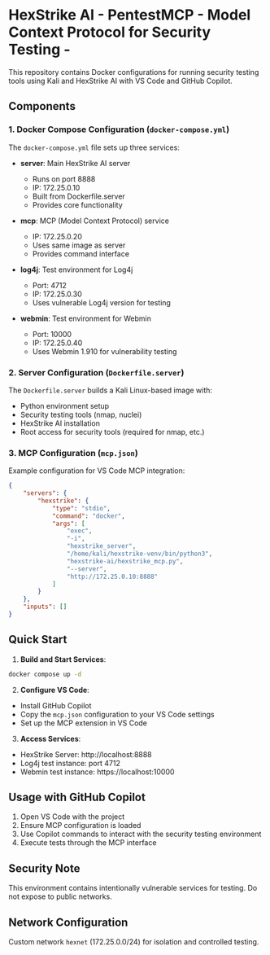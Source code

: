 # HexStrike AI - PentestMCP - Model Context Protocol for Security Testing - 

This repository contains Docker configurations for running security testing tools using Kali and HexStrike AI with VS Code and GitHub Copilot.

## Components

### 1. Docker Compose Configuration (`docker-compose.yml`)

The `docker-compose.yml` file sets up three services:

- **server**: Main HexStrike AI server
  - Runs on port 8888
  - IP: 172.25.0.10
  - Built from Dockerfile.server
  - Provides core functionality

- **mcp**: MCP (Model Context Protocol) service
  - IP: 172.25.0.20
  - Uses same image as server
  - Provides command interface

- **log4j**: Test environment for Log4j
  - Port: 4712
  - IP: 172.25.0.30
  - Uses vulnerable Log4j version for testing

- **webmin**: Test environment for Webmin
  - Port: 10000
  - IP: 172.25.0.40
  - Uses Webmin 1.910 for vulnerability testing

### 2. Server Configuration (`Dockerfile.server`)

The `Dockerfile.server` builds a Kali Linux-based image with:
- Python environment setup
- Security testing tools (nmap, nuclei)
- HexStrike AI installation
- Root access for security tools (required for nmap, etc.)

### 3. MCP Configuration (`mcp.json`)

Example configuration for VS Code MCP integration:

```json
{
    "servers": {
        "hexstrike": {
            "type": "stdio",
            "command": "docker",
            "args": [
                "exec",
                "-i",
                "hexstrike_server",
                "/home/kali/hexstrike-venv/bin/python3",
                "hexstrike-ai/hexstrike_mcp.py",
                "--server",
                "http://172.25.0.10:8888"
            ]
        }
    },
    "inputs": []
}
```

## Quick Start

1. **Build and Start Services**:
```bash
docker compose up -d
```

2. **Configure VS Code**:
- Install GitHub Copilot
- Copy the `mcp.json` configuration to your VS Code settings
- Set up the MCP extension in VS Code

3. **Access Services**:
- HexStrike Server: http://localhost:8888
- Log4j test instance: port 4712
- Webmin test instance: https://localhost:10000

## Usage with GitHub Copilot

1. Open VS Code with the project
2. Ensure MCP configuration is loaded
3. Use Copilot commands to interact with the security testing environment
4. Execute tests through the MCP interface

## Security Note

This environment contains intentionally vulnerable services for testing. Do not expose to public networks.

## Network Configuration

Custom network `hexnet` (172.25.0.0/24) for isolation and controlled testing.
